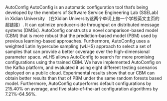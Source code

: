 AutoConfig
AutoConfig is an automatic configuration tool that’s being developed by the members of Software Service Engineering Lab (SSELab) in Xidian University （在Xidian University这两个单词上做一个学校英文主页的超链接）. It can optimize producer-side throughput on distributed message systems (DMSs). AutoConfig constructs a novel comparison-based model (CBM) that is more robust that the prediction-based model (PBM) used by previous learning-based approaches. Furthermore, AutoConfig uses a weighted Latin hypercube sampling (wLHS) approach to select a set of samples that can provide a better coverage over the high-dimensional parameter space. wLHS allows AutoConfig to search for more promising configurations using the trained CBM.
We have implemented AutoConfig on the Kafka platform, and evaluated it using eight different testing scenarios deployed on a public cloud. Experimental results show that our CBM can obtain better results than that of PBM under the same random forests based model. Furthermore, AutoConfig outperforms default configurations by 215.40% on average, and five state-of-the-art configuration algorithms by 7.21%-64.56%.

